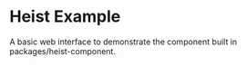 # Heist Example

A basic web interface to demonstrate the component built in packages/heist-component.
